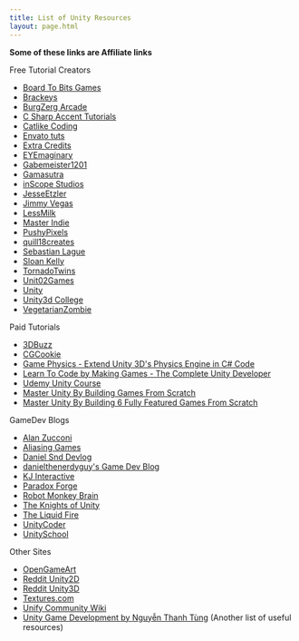 ```yaml
---
title: List of Unity Resources
layout: page.html
---
```



**Some of these links are Affiliate links**

Free Tutorial Creators
<ul>
    <li><a class="spf-link branded-page-header-title-link yt-uix-sessionlink" dir="ltr" title="Board To Bits Games" href="https://www.youtube.com/channel/UCifiUB82IZ6kCkjNXN8dwsQ" target="_blank" rel="nofollow" data-sessionlink="ei=wjj8VvqZMonouQKnnaK4Dw">Board To Bits Games</a></li>
 	<li><a href="https://www.youtube.com/user/Brackeys" target="_blank" rel="&quot;nofollow">Brackeys</a></li>
 	<li><a class="spf-link branded-page-header-title-link yt-uix-sessionlink" dir="ltr" title="BurgZerg Arcade" href="https://www.youtube.com/user/BurgZergArcade" target="_blank" rel="nofollow" data-sessionlink="ei=n0H8VtDxI83FuAL7maGYBA">BurgZerg Arcade</a></li>
 	<li><a class="spf-link branded-page-header-title-link yt-uix-sessionlink" dir="ltr" title="C Sharp Accent Tutorials" href="https://www.youtube.com/channel/UCq9_1E5HE4c_xmhzD3r7VMw" target="_blank" rel="nofollow" data-sessionlink="ei=ejr8Vs6aFILMuQLDlKjAAQ">C Sharp Accent Tutorials</a></li>
 	<li><a href="http://catlikecoding.com/unity/tutorials/" target="_blank" rel="nofollow">Catlike Coding</a></li>
 	<li><a href="http://gamedevelopment.tutsplus.com/" target="_blank" rel="nofollow">Envato tuts</a></li>
 	<li><a class="spf-link branded-page-header-title-link yt-uix-sessionlink" dir="ltr" title="Extra Credits" href="https://www.youtube.com/user/ExtraCreditz" target="_blank" rel="nofollow" data-sessionlink="ei=-rD-Vs6GN4WWuALXwIDYBA">Extra Credits</a></li>
 	<li><a class="yt-uix-sessionlink g-hovercard spf-link " href="https://www.youtube.com/channel/UCNNLI9QPXU5wQUUsfDG6n6w" target="_blank" rel="nofollow" data-sessionlink="ei=vTr8VuGtNYaZuALchKLIDA" data-ytid="UCNNLI9QPXU5wQUUsfDG6n6w">EYEmaginary</a></li>
 	<li><a class="spf-link branded-page-header-title-link yt-uix-sessionlink" dir="ltr" title="Gabemeister1201" href="https://www.youtube.com/user/Gabemeister1201" target="_blank" rel="nofollow" data-sessionlink="ei=PDr8Vs-nCIueuwLj-oOIAQ">Gabemeister1201</a></li>
 	<li><a href="http://gamasutra.com/" target="_blank" rel="nofollow">Gamasutra</a></li>
 	<li><a class="spf-link branded-page-header-title-link yt-uix-sessionlink" dir="ltr" title="inScope Studios" href="https://www.youtube.com/user/KnnthRA" target="_blank" rel="nofollow" data-sessionlink="ei=ATr8VpCjJ9fBuQLd6onYDQ">inScope Studios</a></li>
 	<li><a class="spf-link branded-page-header-title-link yt-uix-sessionlink" dir="ltr" title="JesseEtzler" href="https://www.youtube.com/user/JesseEtzler0" target="_blank" rel="nofollow" data-sessionlink="ei=jTv8VrTQItTEuQKa87CACQ">JesseEtzler</a></li>
 	<li><a class="spf-link branded-page-header-title-link yt-uix-sessionlink" dir="ltr" title="Jimmy Vegas" href="https://www.youtube.com/channel/UCRMXHQ2rJ9_0CHS7mhL7erg" target="_blank" rel="nofollow" data-sessionlink="ei=YTn8VuzkH4eQuALD2IToCg">Jimmy Vegas</a></li>
 	<li><a href="http://www.lessmilk.com/" target="_blank" rel="nofollow">LessMilk</a></li>
 	<li><a class="spf-link branded-page-header-title-link yt-uix-sessionlink" dir="ltr" title="Master Indie" href="https://www.youtube.com/user/ETeeskiTutorials" target="_blank" rel="nofollow" data-sessionlink="ei=kTv8VqThFcSVuwKOyZfgAQ">Master Indie</a></li>
 	<li><a class="spf-link branded-page-header-title-link yt-uix-sessionlink" dir="ltr" title="PushyPixels" href="https://www.youtube.com/user/PushyPixels" target="_blank" rel="nofollow" data-sessionlink="ei=jjv8VoGsNpHPuAKqyaWIDA">PushyPixels</a></li>
 	<li><a class="spf-link branded-page-header-title-link yt-uix-sessionlink" dir="ltr" title="quill18creates" href="https://www.youtube.com/user/quill18creates" target="_blank" rel="nofollow" data-sessionlink="ei=kDv8Vua1BIqNugLdh4fYAg">quill18creates</a></li>
 	<li><a class="spf-link branded-page-header-title-link yt-uix-sessionlink" dir="ltr" title="Sebastian Lague" href="https://www.youtube.com/user/Cercopithecan" target="_blank" rel="nofollow" data-sessionlink="ei=HTn8VvnYEMyLugKR7Igo">Sebastian Lague</a></li>
 	<li><a class="spf-link branded-page-header-title-link yt-uix-sessionlink" dir="ltr" title="Sloan Kelly" href="https://www.youtube.com/user/sloankelly" target="_blank" rel="nofollow" data-sessionlink="ei=ozr8VvGWLIWsugK1qLC4Cg">Sloan Kelly</a></li>
 	<li><a class="spf-link branded-page-header-title-link yt-uix-sessionlink" dir="ltr" title="TornadoTwins" href="https://www.youtube.com/user/TornadoTwins" target="_blank" rel="nofollow" data-sessionlink="ei=jzv8VvKLGMXKuQKmopbYDQ">TornadoTwins</a></li>
 	<li><a class="spf-link branded-page-header-title-link yt-uix-sessionlink" dir="ltr" title="Unit02Games" href="https://www.youtube.com/user/GenericSoviet" rel="nofollow" data-sessionlink="ei=zUj8VtSWHYeDuwLlxaCwDg">Unit02Games</a></li>
 	<li><a class="spf-link branded-page-header-title-link yt-uix-sessionlink" dir="ltr" title="Unity" href="http://unity3d.com/learn" target="_blank" rel="nofollow" data-sessionlink="ei=jjr8VqfQItGKuAK2o7eYAw">Unity</a></li>
 	<li><a href="http://unity3d.college/" target="_blank" rel="nofollow">Unity3d College</a></li>
 	<li><a class="spf-link branded-page-header-title-link yt-uix-sessionlink" dir="ltr" title="VegetarianZombie" href="https://www.youtube.com/user/HomersGhost" rel="nofollow" data-sessionlink="ei=70r8VoFJjZa5AoaskJAC">VegetarianZombie</a></li>
</ul>

Paid Tutorials
<ul>
 	<li><a href="http://www.3dbuzz.com/training/topic/unity?resetFilters=True" target="_blank" rel="nofollow">3DBuzz</a></li>
 	<li><a href="https://cgcookie.com/" target="_blank" rel="nofollow">CGCookie</a></li>
 	<li><a href="http://click.linksynergy.com/fs-bin/click?id=LsYMvdY4vHM&amp;offerid=323058.3135&amp;type=3&amp;subid=0" target="_blank" rel="nofollow">Game Physics - Extend Unity 3D's Physics Engine in C# Code</a></li>
 	<li><a href="http://click.linksynergy.com/fs-bin/click?id=LsYMvdY4vHM&amp;offerid=323058.3033&amp;type=3&amp;subid=0" target="_blank" rel="nofollow">Learn To Code by Making Games - The Complete Unity Developer</a></li>
 	<li><a href="http://click.linksynergy.com/fs-bin/click?id=LsYMvdY4vHM&amp;offerid=323058.2900&amp;type=3&amp;subid=0" target="_blank" rel="nofollow">Udemy Unity Course</a></li>
 	<li><a href="https://www.udemy.com/unity3d-master-unity-by-building-games-from-scratch/?couponCode=CODE7&amp;pmtag=ALMAGEST13&amp;siteID=lzAk459zR_w-3boQdmiogE5n3a8Iwtl.3Q&amp;LSNPUBID=lzAk459zR/w" rel="nofollow">Master Unity By Building Games From Scratch</a></li>
 	<li><a href="http://click.linksynergy.com/fs-bin/click?id=LsYMvdY4vHM&amp;offerid=323058.3096&amp;type=3&amp;subid=0" target="_blank" rel="nofollow">Master Unity By Building 6 Fully Featured Games From Scratch</a></li>
</ul>

GameDev Blogs
<ul>
 	<li><a href="http://www.alanzucconi.com/" target="_blank" rel="nofollow">Alan Zucconi</a></li>
 	<li><a href="http://devblog.aliasinggames.com/" target="_blank" rel="nofollow">Aliasing Games</a></li>
 	<li><a href="http://snddev.tumblr.com/" target="_blank" rel="nofollow">Daniel Snd Devlog</a></li>
 	<li><a href="https://danielthenerdyguy.co.uk/" target="_blank" rel="nofollow">danielthenerdyguy's Game Dev Blog</a></li>
 	<li><a href="http://blog.kjinteractive.net/" rel="nofollow">KJ Interactive</a></li>
 	<li><a href="http://paradoxforge.com/dev-blog/" target="_blank" rel="nofollow">Paradox Forge</a></li>
 	<li><a href="http://www.robotmonkeybrain.com/" target="_blank" rel="nofollow">Robot Monkey Brain</a></li>
 	<li><a href="http://blog.theknightsofunity.com/" target="_blank" rel="nofollow">The Knights of Unity</a></li>
 	<li><a href="https://theliquidfire.wordpress.com/" target="_blank" rel="nofollow">The Liquid Fire</a></li>
 	<li><a href="http://unitycoder.com/blog/" target="_blank" rel="nofollow">UnityCoder</a></li>
 	<li><a href="http://unity.grogansoft.com/" target="_blank" rel="nofollow">UnitySchool</a></li>
</ul>

Other Sites
<ul>
 	<li><a href="http://opengameart.org/" target="_blank" rel="nofollow">OpenGameArt</a></li>
 	<li><a href="https://www.reddit.com/r/Unity2D" target="_blank" rel="nofollow">Reddit Unity2D</a></li>
 	<li><a href="https://www.reddit.com/r/unity3d" target="_blank" rel="nofollow">Reddit Unity3D</a></li>
 	<li><a href="http://www.textures.com/" rel="nofollow">Textures.com</a></li>
 	<li><a href="http://wiki.unity3d.com/index.php/Main_Page" target="_blank" rel="nofollow">Unify Community Wiki</a></li>
 	<li><a href="http://wiki.unity3d.com/index.php/Main_Page" target="_blank" rel="nofollow"><span class="text">Unity Game Development </span><span class="by">by </span><span class="text">Nguyễn Thanh Tùng</span></a><span class="text"> (Another list of useful resources)</span></li>
</ul>

